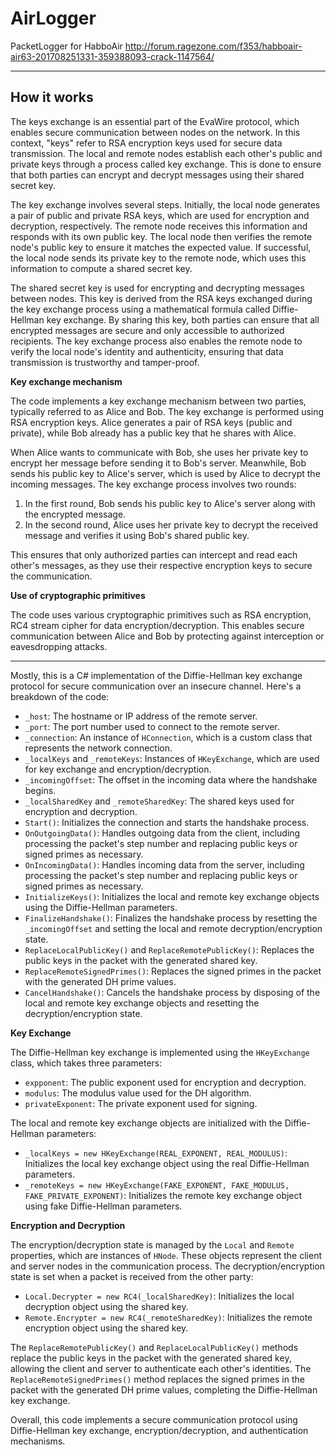 # AirLogger
PacketLogger for HabboAir
http://forum.ragezone.com/f353/habboair-air63-201708251331-359388093-crack-1147564/


---

## How it works

The keys exchange is an essential part of the EvaWire protocol, which enables secure communication between nodes on the network. In this context, "keys" refer to RSA encryption keys used for secure data transmission. The local and remote nodes establish each other's public and private keys through a process called key exchange. This is done to ensure that both parties can encrypt and decrypt messages using their shared secret key.

The key exchange involves several steps. Initially, the local node generates a pair of public and private RSA keys, which are used for encryption and decryption, respectively. The remote node receives this information and responds with its own public key. The local node then verifies the remote node's public key to ensure it matches the expected value. If successful, the local node sends its private key to the remote node, which uses this information to compute a shared secret key.

The shared secret key is used for encrypting and decrypting messages between nodes. This key is derived from the RSA keys exchanged during the key exchange process using a mathematical formula called Diffie-Hellman key exchange. By sharing this key, both parties can ensure that all encrypted messages are secure and only accessible to authorized recipients. The key exchange process also enables the remote node to verify the local node's identity and authenticity, ensuring that data transmission is trustworthy and tamper-proof.


**Key exchange mechanism**

The code implements a key exchange mechanism between two parties, typically referred to as Alice and Bob. The key exchange is performed using RSA encryption keys. Alice generates a pair of RSA keys (public and private), while Bob already has a public key that he shares with Alice.

When Alice wants to communicate with Bob, she uses her private key to encrypt her message before sending it to Bob's server. Meanwhile, Bob sends his public key to Alice's server, which is used by Alice to decrypt the incoming messages. The key exchange process involves two rounds: 

1.  In the first round, Bob sends his public key to Alice's server along with the encrypted message.
2.  In the second round, Alice uses her private key to decrypt the received message and verifies it using Bob's shared public key.

This ensures that only authorized parties can intercept and read each other's messages, as they use their respective encryption keys to secure the communication.

**Use of cryptographic primitives**

The code uses various cryptographic primitives such as RSA encryption, RC4 stream cipher for data encryption/decryption. This enables secure communication between Alice and Bob by protecting against interception or eavesdropping attacks.

---

Mostly, this is a C# implementation of the Diffie-Hellman key exchange protocol for secure communication over an insecure channel. Here's a breakdown of the code:

* `_host`: The hostname or IP address of the remote server.
* `_port`: The port number used to connect to the remote server.
* `_connection`: An instance of `HConnection`, which is a custom class that represents the network connection.
* `_localKeys` and `_remoteKeys`: Instances of `HKeyExchange`, which are used for key exchange and encryption/decryption.
* `_incomingOffset`: The offset in the incoming data where the handshake begins.
* `_localSharedKey` and `_remoteSharedKey`: The shared keys used for encryption and decryption.
* `Start()`: Initializes the connection and starts the handshake process.
* `OnOutgoingData()`: Handles outgoing data from the client, including processing the packet's step number and replacing public keys or signed primes as necessary.
* `OnIncomingData()`: Handles incoming data from the server, including processing the packet's step number and replacing public keys or signed primes as necessary.
* `InitializeKeys()`: Initializes the local and remote key exchange objects using the Diffie-Hellman parameters.
* `FinalizeHandshake()`: Finalizes the handshake process by resetting the `_incomingOffset` and setting the local and remote decryption/encryption state.
* `ReplaceLocalPublicKey()` and `ReplaceRemotePublicKey()`: Replaces the public keys in the packet with the generated shared key.
* `ReplaceRemoteSignedPrimes()`: Replaces the signed primes in the packet with the generated DH prime values.
* `CancelHandshake()`: Cancels the handshake process by disposing of the local and remote key exchange objects and resetting the decryption/encryption state.

**Key Exchange**

The Diffie-Hellman key exchange is implemented using the `HKeyExchange` class, which takes three parameters:

* `expponent`: The public exponent used for encryption and decryption.
* `modulus`: The modulus value used for the DH algorithm.
* `privateExponent`: The private exponent used for signing.

The local and remote key exchange objects are initialized with the Diffie-Hellman parameters:

* `_localKeys = new HKeyExchange(REAL_EXPONENT, REAL_MODULUS)`: Initializes the local key exchange object using the real Diffie-Hellman parameters.
* `_remoteKeys = new HKeyExchange(FAKE_EXPONENT, FAKE_MODULUS, FAKE_PRIVATE_EXPONENT)`: Initializes the remote key exchange object using fake Diffie-Hellman parameters.

**Encryption and Decryption**

The encryption/decryption state is managed by the `Local` and `Remote` properties, which are instances of `HNode`. These objects represent the client and server nodes in the communication process. The decryption/encryption state is set when a packet is received from the other party:

* `Local.Decrypter = new RC4(_localSharedKey)`: Initializes the local decryption object using the shared key.
* `Remote.Encrypter = new RC4(_remoteSharedKey)`: Initializes the remote encryption object using the shared key.

The `ReplaceRemotePublicKey()` and `ReplaceLocalPublicKey()` methods replace the public keys in the packet with the generated shared key, allowing the client and server to authenticate each other's identities. The `ReplaceRemoteSignedPrimes()` method replaces the signed primes in the packet with the generated DH prime values, completing the Diffie-Hellman key exchange.

Overall, this code implements a secure communication protocol using Diffie-Hellman key exchange, encryption/decryption, and authentication mechanisms.
